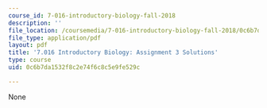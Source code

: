```yaml
---
course_id: 7-016-introductory-biology-fall-2018
description: ''
file_location: /coursemedia/7-016-introductory-biology-fall-2018/0c6b7da1532f8c2e74f6c8c5e9fe529c_MIT7_016F18PS3_soln.pdf
file_type: application/pdf
layout: pdf
title: '7.016 Introductory Biology: Assignment 3 Solutions'
type: course
uid: 0c6b7da1532f8c2e74f6c8c5e9fe529c

---
```

None